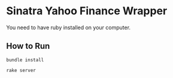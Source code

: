 # Sinatra Yahoo Finance Wrapper

You need to have ruby installed on your computer.

## How to Run

`bundle install`

`rake server`
